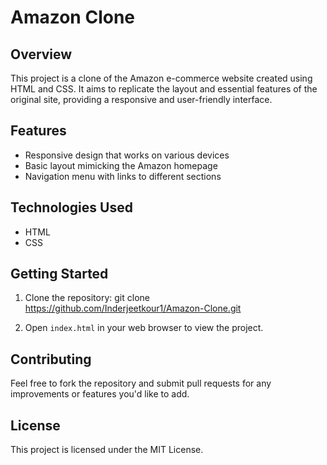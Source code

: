# Amazon Clone

## Overview
This project is a clone of the Amazon e-commerce website created using HTML and CSS. It aims to replicate the layout and essential features of the original site, providing a responsive and user-friendly interface.

## Features
- Responsive design that works on various devices
- Basic layout mimicking the Amazon homepage
- Navigation menu with links to different sections

## Technologies Used
- HTML
- CSS

## Getting Started
1. Clone the repository:
git clone https://github.com/Inderjeetkour1/Amazon-Clone.git

2. Open `index.html` in your web browser to view the project.

## Contributing
Feel free to fork the repository and submit pull requests for any improvements or features you'd like to add.

## License
This project is licensed under the MIT License.
